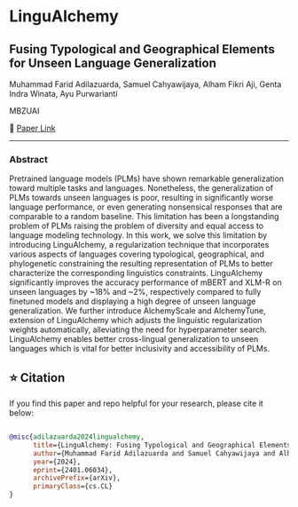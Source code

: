# LinguAlchemy

## Fusing Typological and Geographical Elements for Unseen Language Generalization

Muhammad Farid Adilazuarda, Samuel Cahyawijaya, Alham Fikri Aji, Genta Indra Winata, Ayu Purwarianti

MBZUAI

🌟 <a href="https://arxiv.org/pdf/2401.06034.pdf">Paper Link</a> 

---

### Abstract

Pretrained language models (PLMs) have shown remarkable generalization toward multiple tasks and languages. Nonetheless, the generalization of PLMs towards unseen languages is poor, resulting in significantly worse language performance, or even generating nonsensical responses that are comparable to a random baseline. This limitation has been a longstanding problem of PLMs raising the problem of diversity and equal access to language modeling technology. In this work, we solve this limitation by introducing LinguAlchemy, a regularization technique that incorporates various aspects of languages covering typological, geographical, and phylogenetic constraining the resulting representation of PLMs to better characterize the corresponding linguistics constraints. LinguAlchemy significantly improves the accuracy performance of mBERT and XLM-R on unseen languages by ~18% and ~2%, respectively compared to fully finetuned models and displaying a high degree of unseen language generalization. We further introduce AlchemyScale and AlchemyTune, extension of LinguAlchemy which adjusts the linguistic regularization weights automatically, alleviating the need for hyperparameter search. LinguAlchemy enables better cross-lingual generalization to unseen languages which is vital for better inclusivity and accessibility of PLMs.


## ⭐ Citation
If you find this paper and repo helpful for your research, please cite it below:

```bibtex

@misc{adilazuarda2024lingualchemy,
      title={LinguAlchemy: Fusing Typological and Geographical Elements for Unseen Language Generalization}, 
      author={Muhammad Farid Adilazuarda and Samuel Cahyawijaya and Alham Fikri Aji and Genta Indra Winata and Ayu Purwarianti},
      year={2024},
      eprint={2401.06034},
      archivePrefix={arXiv},
      primaryClass={cs.CL}
}
```
